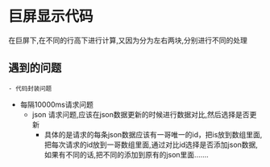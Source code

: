 # 巨屏显示代码
 
 在巨屏下,在不同的行高下进行计算,又因为分为左右两块,分别进行不同的处理

## 遇到的问题
	- 代码封装问题
  - 每隔10000ms请求问题
	- json 请求问题,应该在json数据更新的时候进行数据对比,然后选择是否更新
		- 具体的是请求的每条json数据应该有一哥唯一的id，把is放到数组里面,把每次请求的id放到一哥数组里面,通过对比id选择是否添加json数据,如果有不同的话,把不同的添加到原有的json里面.......